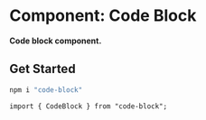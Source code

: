 # Component: Code Block

**Code block component.**

## Get Started

```sh
npm i "code-block"
```

```
import { CodeBlock } from "code-block";
```
